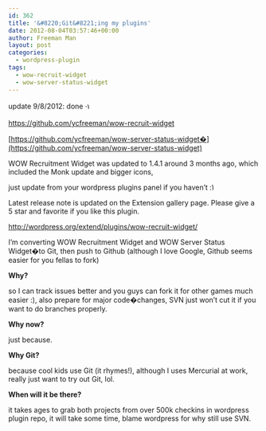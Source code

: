 ```yaml
---
id: 362
title: '&#8220;Git&#8221;ing my plugins'
date: 2012-08-04T03:57:46+00:00
author: Freeman Man
layout: post
categories:
  - wordpress-plugin
tags:
  - wow-recruit-widget
  - wow-server-status-widget
---
```

<span style="line-height: 1.6em;">update 9/8/2012: done <img src="http://i1.wp.com/ycfreeman.com/wp-includes/images/smilies/simple-smile.png?w=660" alt=":)" class="wp-smiley" style="height: 1em; max-height: 1em;" data-recalc-dims="1" /></span>

<https://github.com/ycfreeman/wow-recruit-widget>

[https://github.com/ycfreeman/wow-server-status-widget�](https://github.com/ycfreeman/wow-server-status-widget)

WOW Recruitment Widget was updated to 1.4.1 around 3 months ago, which included the Monk update and bigger icons,

just update from your wordpress plugins panel if you haven&#8217;t <img src="http://i1.wp.com/ycfreeman.com/wp-includes/images/smilies/simple-smile.png?w=660" alt=":)" class="wp-smiley" style="height: 1em; max-height: 1em;" data-recalc-dims="1" />

Latest release note is updated on the Extension gallery page. Please give a 5 star and favorite if you like this plugin.

<http://wordpress.org/extend/plugins/wow-recruit-widget/>

I&#8217;m converting WOW Recruitment Widget and WOW Server Status Widget�to Git, then push to Github (although I love Google, Github seems easier for you fellas to fork)

**Why?**

so I can track issues better and you guys can fork it for other games much easier :), also prepare for major code�changes, SVN just won&#8217;t cut it if you want to do branches properly.

**Why now?**

just because.

**Why Git?**

because cool kids use Git (it rhymes!), although I uses Mercurial at work, really just want to try out Git, lol.

**When will it be there?**

it takes ages to grab both projects from over 500k checkins in wordpress plugin repo, it will take some time, blame wordpress for why still use SVN.

&nbsp;

